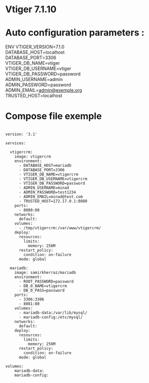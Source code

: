 # Vtiger 7.1.10

# Auto configuration parameters :

ENV VTIGER_VERSION=7.1.0 \
    DATABASE_HOST=localhost \
    DATABASE_PORT=3306 \
    VTIGER_DB_NAME=vtiger \
    VTIGER_DB_USERNAME=vtiger \
    VTIGER_DB_PASSWORD=password \
    ADMIN_USERNAME=admin \
    ADMIN_PASSWORD=password \
    ADMIN_EMAIL=admin@exemple.org \
    TRUSTED_HOST=localhost

# Compose file exemple

```

version: '3.1'

services:

  vtigercrm:
    image: vtigercrm
    environment:
      - DATABASE_HOST=mariadb
      - DATABASE_PORT=3306
      - VTIGER_DB_NAME=vtigercrm
      - VTIGER_DB_USERNAME=vtigercrm
      - VTIGER_DB_PASSWORD=password
      - ADMIN_USERNAME=minad
      - ADMIN_PASSWORD=test1234
      - ADMIN_EMAIL=minad@test.com
      - TRUSTED_HOST=172.17.0.1:8080
    ports:
      - 8080:80
    networks:
      default:
    volumes:
      - /tmp/vtigercrm:/var/www/vtigercrm/
    deploy:
      resources:
        limits:
          memory: 256M
      restart_policy:
        condition: on-failure
      mode: global

  mariadb:
    image: samirkherraz/mariadb
    environment:
      - ROOT_PASSWORD=password
      - DB_0_NAME=vtigercrm
      - DB_0_PASS=password
    ports:
      - 3306:3306
      - 8081:80
    volumes:
      - mariadb-data:/var/lib/mysql/
      - mariadb-config:/etc/mysql/
    networks:
      default:
    deploy:
      resources:
        limits:
          memory: 256M
      restart_policy:
        condition: on-failure
      mode: global

volumes:
    mariadb-data:
    mariadb-config:

```
